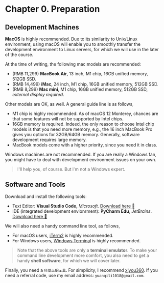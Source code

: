 # Chapter 0. Preparation

## Development Machines

**MacOS** is highly recommended. Due to its similarity to Unix/Linux environment, using macOS will enable you to smoothly transfer the development environment to Linux servers, for which we will use in the later of the course.

At the time of writing, the following mac models are recommended:

- (RMB 11,299) **MacBook Air**, 13 inch, M1 chip, 16GB unified memory, 512GB SSD.
- (RMB 14,499) **iMac**, 24 inch, M1 chip, 16GB unified memory, 512GB SSD.
- (RMB  8,299) **Mac mini**, M1 chip, 16GB unified memory, 512GB SSD, *external display required*.

Other models are OK, as well. A general guide line is as follows,

- M1 chip is highly recommended. As of macOS 12 Monterey, chances are that some features will not be supported by Intel chips.
- 16GB memory is required. Indeed, the only reason to choose Intel chip models is that you need more memory, e.g., the 16 inch MacBook Pro gives you options for 32GB/64GB memory. Generally, software development requires large memory.
- MacBook models come with a higher priority, since you need it in class.

Windows machines are not recommended. If you are really a Windows fan, you might have to deal with development environment issues on your own.

> I'll help you, of course. But I'm not a Windows expert.

## Software and Tools

Download and install the following tools:

- Text Editor: **Visual Studio Code**, *Microsoft*. [Download here 🤚](https://code.visualstudio.com/)
- IDE (integrated development envionrment): **PyCharm Edu**, *JetBrains*. [Download here 🤚](https://www.jetbrains.com/pycharm-edu/)

We will also need a handy command line tool, as follows,

- For macOS users, [iTerm2](https://iterm2.com) is highly recommended.
- For Windows users, [Windows Terminal](https://www.microsoft.com/en-us/p/windows-terminal) is highly recommended.

> Note that the above tools are only a **terminal emulator**. To make your command line development more comfort, you also need to get a handy **shell software**, for which we will cover later.

Finally, you need a `科學上蛧ェ具`. For simplicity, I recommend [xiyou360](https://xiyou360.net). If you need a referral code, use my email address: `yuanqili1018@gmail.com`.
